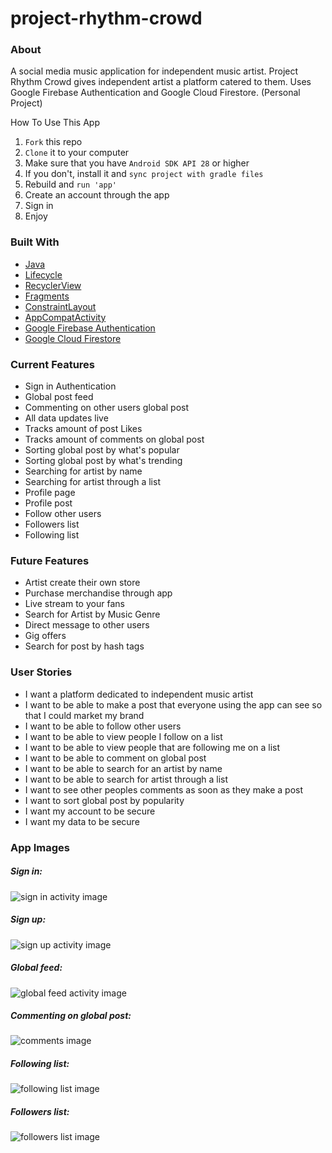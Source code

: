 # project-rhythm-crowd

### About

A social media music application for independent music artist. Project Rhythm Crowd gives independent artist a platform catered to them. Uses Google Firebase Authentication and Google Cloud Firestore. (Personal Project)

How To Use This App

1. `Fork` this repo
2. `Clone` it to your computer
3. Make sure that you have `Android SDK API 28` or higher
4. If you don't, install it and `sync project with gradle files`
5. Rebuild and `run 'app'`
6. Create an account through the app
7. Sign in
8. Enjoy

### Built With

* [Java](https://www.oracle.com/java/technologies/)
* [Lifecycle](https://developer.android.com/topic/libraries/architecture/lifecycle#java)
* [RecyclerView](https://developer.android.com/jetpack/androidx/releases/recyclerview)
* [Fragments](https://developer.android.com/guide/fragments)
* [ConstraintLayout](https://developer.android.com/reference/android/support/constraint/ConstraintLayout)
* [AppCompatActivity](https://developer.android.com/reference/androidx/appcompat/app/AppCompatActivity)
* [Google Firebase Authentication](https://firebase.google.com/docs/auth)
* [Google Cloud Firestore](https://firebase.google.com/docs/firestore)

### Current Features

* Sign in Authentication
* Global post feed
* Commenting on other users global post
* All data updates live
* Tracks amount of post Likes
* Tracks amount of comments on global post
* Sorting global post by what's popular
* Sorting global post by what's trending
* Searching for artist by name
* Searching for artist through a list
* Profile page
* Profile post
* Follow other users
* Followers list
* Following list

### Future Features

* Artist create their own store
* Purchase merchandise through app
* Live stream to your fans
* Search for Artist by Music Genre
* Direct message to other users
* Gig offers
* Search for post by hash tags

### User Stories

* I want a platform dedicated to independent music artist
* I want to be able to make a post that everyone using the app can see so that I could market my brand
* I want to be able to follow other users
* I want to be able to view people I follow on a list
* I want to be able to view people that are following me on a list
* I want to be able to comment on global post
* I want to be able to search for an artist by name
* I want to be able to search for artist through a list
* I want to see other peoples comments as soon as they make a post
* I want to sort global post by popularity
* I want my account to be secure
* I want my data to be secure

### App Images

##### Sign in:

![sign in activity image](assets/sign-in.png)

##### Sign up:

![sign up activity image](assets/sign-up.png)

##### Global feed:

![global feed activity image](assets/global-feed.png)

##### Commenting on global post:

![comments image](assets/comments.png)

##### Following list:

![following list image](assets/following-list.png)

##### Followers list:

![followers list image](assets/followers-list.png)

